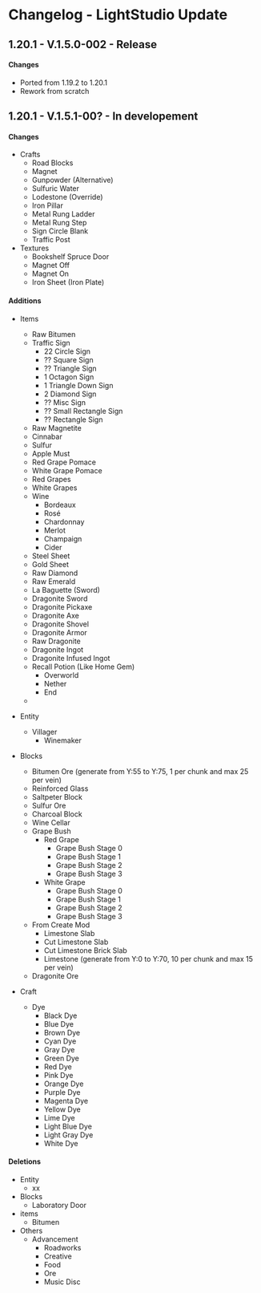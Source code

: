 # Changelog - LightStudio Update
## 1.20.1 -  V.1.5.0-002 - Release

#### Changes
   - Ported from 1.19.2 to 1.20.1
   - Rework from scratch

## 1.20.1 -  V.1.5.1-00? - In developement

#### Changes
   - Crafts
     - Road Blocks
     - Magnet
     - Gunpowder (Alternative)
     - Sulfuric Water
     - Lodestone (Override)
     - Iron Pillar
     - Metal Rung Ladder
     - Metal Rung Step
     - Sign Circle Blank
     - Traffic Post
   - Textures
     - Bookshelf Spruce Door
     - Magnet Off
     - Magnet On
     - Iron Sheet (Iron Plate)

#### Additions
   - Items
      - Raw Bitumen
      - Traffic Sign
         - 22 Circle Sign
         - ?? Square Sign
         - ?? Triangle Sign
         - 1 Octagon Sign
         - 1 Triangle Down Sign
         - 2 Diamond Sign
         - ?? Misc Sign
         - ?? Small Rectangle Sign
         - ?? Rectangle Sign
      - Raw Magnetite
      - Cinnabar
      - Sulfur
      - Apple Must
      - Red Grape Pomace
      - White Grape Pomace
      - Red Grapes
      - White Grapes
      - Wine
         - Bordeaux
         - Rosé
         - Chardonnay
         - Merlot
         - Champaign
         - Cider
      - Steel Sheet
      - Gold Sheet
      - Raw Diamond
      - Raw Emerald
      - La Baguette (Sword)
      - Dragonite Sword
      - Dragonite Pickaxe
      - Dragonite Axe
      - Dragonite Shovel
      - Dragonite Armor
      - Raw Dragonite
      - Dragonite Ingot
      - Dragonite Infused Ingot
      - Recall Potion (Like Home Gem)
         - Overworld
         - Nether
         - End
      -

   - Entity
      - Villager
         - Winemaker
   - Blocks
      - Bitumen Ore (generate from Y:55 to Y:75, 1 per chunk and max 25 per vein)
      - Reinforced Glass
      - Saltpeter Block
      - Sulfur Ore
      - Charcoal Block
      - Wine Cellar
      - Grape Bush
         - Red Grape
            - Grape Bush Stage 0
            - Grape Bush Stage 1
            - Grape Bush Stage 2
            - Grape Bush Stage 3
         - White Grape
            - Grape Bush Stage 0
            - Grape Bush Stage 1
            - Grape Bush Stage 2
            - Grape Bush Stage 3
      - From Create Mod
         - Limestone Slab
         - Cut Limestone Slab
         - Cut Limestone Brick Slab
         - Limestone (generate from Y:0 to Y:70, 10 per chunk and max 15 per vein)
      - Dragonite Ore
   - Craft
      - Dye   
         - Black Dye
         - Blue Dye
         - Brown Dye
         - Cyan Dye
         - Gray Dye
         - Green Dye
         - Red Dye
         - Pink Dye
         - Orange Dye
         - Purple Dye
         - Magenta Dye
         - Yellow Dye
         - Lime Dye
         - Light Blue Dye
         - Light Gray Dye
         - White Dye

#### Deletions
   - Entity   
      - xx
   - Blocks  
      - Laboratory Door
   - items   
      - Bitumen
   - Others
      - Advancement
         - Roadworks
         - Creative
         - Food
         - Ore
         - Music Disc
